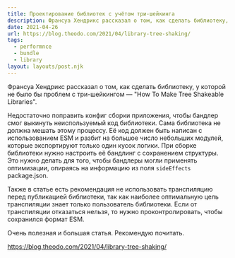 ```yaml
---
title: Проектирование библиотек с учётом три-шейкинга
description: Франсуа Хендрикс рассказал о том, как сделать библиотеку, у которой не было бы проблем с три-шейкингом
date: 2021-04-26
url: https://blog.theodo.com/2021/04/library-tree-shaking/
tags:
  - performnce
  - bundle
  - library
layout: layouts/post.njk
---
```

Франсуа Хендрикс рассказал о том, как сделать библиотеку, у которой не было бы проблем с три-шейкингом — "How To Make Tree Shakeable Libraries".

Недостаточно поправить конфиг сборки приложения, чтобы бандлер смог выкинуть неиспользуемый код библиотеки. Сама библиотека не должна мешать этому процессу. Eё код должен быть написан с использованием ESM и разбит на большое число небольших модулей, которые экспортируют только один кусок логики. При сборке библиотеки нужно настроить её бандлинг с сохранением структуры. Это нужно делать для того, чтобы бандлеры могли применять оптимизации, опираясь на информацию из поля `sideEffects` package.json.

Также в статье есть рекомендация не использовать транспиляцию перед публикацией библиотеки, так как наиболее оптимальную цель транспиляции знает только пользователь библиотеки. Если от транспиляции отказаться нельзя, то нужно проконтролировать, чтобы сохранился формат ESM.

Очень полезная и большая статья. Рекомендую почитать.

https://blog.theodo.com/2021/04/library-tree-shaking/
